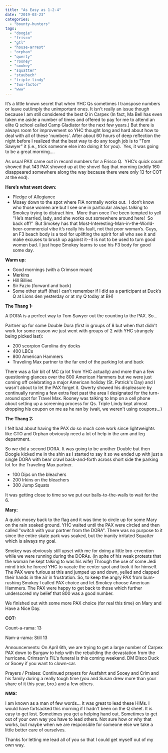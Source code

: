 ```yaml
---
title: "As Easy as 1-2-4"
date: "2019-03-23"
categories: 
  - "bounty-hunters"
tags: 
  - "doogie"
  - "frisco"
  - "gtl"
  - "house-arrest"
  - "orphan"
  - "qwerty"
  - "rooney"
  - "smokey"
  - "squatter"
  - "staubach"
  - "triple-lindy"
  - "two-factor"
  - "www"
---
```


It’s a little known secret that when YHC Qs sometimes I transpose numbers or leave out/imply the unimportant ones. It isn't really an issue though because I am still considered the best Q in Carpex (In fact, Ma Bell has even taken me aside a number of times and offered to pay for me to attend an elite Q school called Camp Gladiator for the next few years.) But there is always room for improvement so YHC thought long and hard about how to deal with all of these 'numbers'. After about 60 hours of deep reflection the night before I realized that the best way to do any tough job is to "Tom Sawyer" it (i.e., trick someone else into doing it for you).  Yes, it was going to be a great morning....

As usual PAX came out in record numbers for a Frisco Q.  YHC’s quick count showed that 143 PAX showed up at the shovel flag that morning (oddly 160 disappeared somewhere along the way because there were only 13 for COT at the end).

**Here’s what went down:**

- Pledge of Allegiance
- Mosey down to the spot where FIA normally works out.  I don’t know who those women are but I see one in particular always talking to Smokey trying to distract him.  More than once I’ve been tempted to yell “He’s married, lady, and she works out somewhere around here!  So back off!”  But Smokey has that Most-Interesting-Man-in-the-World-beer-commercial vibe it’s really his fault, not that poor woman’s. Guys, an F3 beach body is a tool for uplifting the spirit for all who see it and make excuses to brush up against it--it is not to be used to turn good women bad. I just hope Smokey learns to use his F3 body for good some day.

**Warm up:**

- Good mornings (with a Crimson moan)
- Merkins
- Hill Billies
- Sir Fazio (forward and back)
- Some other stuff (that I can’t remember if I did as a participant at Duck’s Q at Lions den yesterday or at my Q today at BH)

**The Thang 1:**

A DORA is a perfect way to Tom Sawyer out the counting to the PAX. So...

Partner up for some Double Dora (first in groups of 8 but when that didn't work for some reason we just went with groups of 2 with YHC strangely being picked last):

- 200 scorpion Carolina dry docks 
- 400 LBCs
- 800 American Hammers
- Traveling Max partner to the far end of the parking lot and back

There was a fair bit of MC (a lot from YHC actually) and more than a few questioning glances over the 800 American Hammers but we were just coming off celebrating a major American holiday (St. Patrick's Day) and I wasn't about to let the PAX forget it. Qwerty showed his displeasure by continually running a few extra feet past the area I designated for the turn-around spot for Travel Max. Rooney was talking to Imp on a cell phone about setting up a screening process for Qs. Triple Lindy kept almost dropping his coupon on me as he ran by (wait, we weren't using coupons...)

**The Thang 2:**

I felt bad about having the PAX do so much core work since lightweights like GTO and Orphan obviously need a lot of help in the arm and leg department.

So we did a second DORA. It was going to be another Double but then Doogie kicked me in the shin as I started to say it so we ended up with just a single DORA with bear crawl back-and-forth across short side the parking lot for the Traveling Max partner.

- 100 Dips on the bleachers
- 200 Irkins on the bleachers
- 300 Jump Squats

It was getting close to time so we put our balls-to-the-walls to wait for the 6.

**Mary:**

A quick mosey back to the flag and it was time to circle up for some Mary on the rain soaked ground. YHC waited until the PAX were circled and then called "switch with your partner from the DORA". There was no purpose to it since the entire skate park was soaked, but the inanity irritated Squatter which is always my goal.

Smokey was obviously still upset with me for doing a little bro-ervention while we were running during the DORAs. (in spite of his weak protests that the woman he kept talking to was his wife) Through the use of some Jedi mind trick he forced YHC to vacate the center spot and took it for himself. The PAX were furious at this and jumped up and down, yelled and clapped their hands in the air in frustration. So, to keep the angry PAX from bum-rushing Smokey I called PAX choice and let Smokey choose American Hammers. The PAX were happy to get back to those which further underscored my belief that 800 was a good number.

We finished out with some more PAX choice (for real this time) on Mary and Have a Nice Day.

**COT:**

Count-a-rama: 13

Nam-a-rama: Still 13

Announcements: On April 6th, we are trying to get a large number of Carpex PAX down to Burgaw to help with the rebuilding the devastation from the hurricane. Crimson's FIL's funeral is this coming weekend. DM Disco Duck or Sooey if you want to clown-car.

Prayers / Praises: Continued prayers for Ausfahrt and Sooey and Crim and his family during a really tough time (you and Susan drew more than your share of it this year, bro.) and a few others.

**NMS:**

I am known as a man of few words... It was great to lead these HIMs. I would have fartsacked this morning if I hadn't been on the Q sheet. It is easy to get lost. Sometimes you get a helping hand out. Sometimes to get out of your own way you have to lead others. Not sure how or why that works, but maybe when we are responsible for someone else we take a little better care of ourselves.

Thanks for letting me lead all of you so that I could get myself out of my own way.
